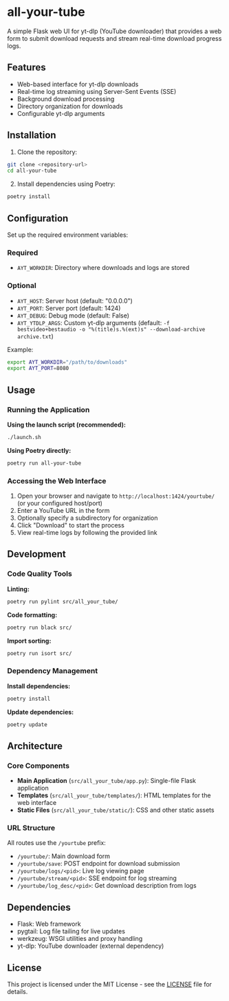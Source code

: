 # all-your-tube

A simple Flask web UI for yt-dlp (YouTube downloader) that provides a web
form to submit download requests and stream real-time download progress logs.

## Features

- Web-based interface for yt-dlp downloads
- Real-time log streaming using Server-Sent Events (SSE)
- Background download processing
- Directory organization for downloads
- Configurable yt-dlp arguments

## Installation

1. Clone the repository:

```bash
git clone <repository-url>
cd all-your-tube
```

2. Install dependencies using Poetry:

```bash
poetry install
```

## Configuration

Set up the required environment variables:

### Required

- `AYT_WORKDIR`: Directory where downloads and logs are stored

### Optional

- `AYT_HOST`: Server host (default: "0.0.0.0")
- `AYT_PORT`: Server port (default: 1424)
- `AYT_DEBUG`: Debug mode (default: False)
- `AYT_YTDLP_ARGS`: Custom yt-dlp arguments (default:
  `-f bestvideo+bestaudio -o "%(title)s.%(ext)s" --download-archive archive.txt`)

Example:

```bash
export AYT_WORKDIR="/path/to/downloads"
export AYT_PORT=8080
```

## Usage

### Running the Application

**Using the launch script (recommended):**

```bash
./launch.sh
```

**Using Poetry directly:**

```bash
poetry run all-your-tube
```

### Accessing the Web Interface

1. Open your browser and navigate to `http://localhost:1424/yourtube/` (or
   your configured host/port)
2. Enter a YouTube URL in the form
3. Optionally specify a subdirectory for organization
4. Click "Download" to start the process
5. View real-time logs by following the provided link

## Development

### Code Quality Tools

**Linting:**

```bash
poetry run pylint src/all_your_tube/
```

**Code formatting:**

```bash
poetry run black src/
```

**Import sorting:**

```bash
poetry run isort src/
```

### Dependency Management

**Install dependencies:**

```bash
poetry install
```

**Update dependencies:**

```bash
poetry update
```

## Architecture

### Core Components

- **Main Application** (`src/all_your_tube/app.py`): Single-file Flask
  application
- **Templates** (`src/all_your_tube/templates/`): HTML templates for the web
  interface
- **Static Files** (`src/all_your_tube/static/`): CSS and other static assets

### URL Structure

All routes use the `/yourtube` prefix:

- `/yourtube/`: Main download form
- `/yourtube/save`: POST endpoint for download submission
- `/yourtube/logs/<pid>`: Live log viewing page
- `/yourtube/stream/<pid>`: SSE endpoint for log streaming
- `/yourtube/log_desc/<pid>`: Get download description from logs

## Dependencies

- Flask: Web framework
- pygtail: Log file tailing for live updates
- werkzeug: WSGI utilities and proxy handling
- yt-dlp: YouTube downloader (external dependency)

## License

This project is licensed under the MIT License - see the [LICENSE](LICENSE)
file for details.
